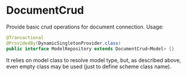 # DocumentCrud

Provide basic crud operations for document connection. 
Usage:

```java
@Transactional
@ProvidedBy(DynamicSingletonProvider.class)
public interface ModelRepository extends DocumentCrud<Model> {}
```

It relies on model class to resolve model type, but, as described above, even empty class may be used (just to define scheme class name).
